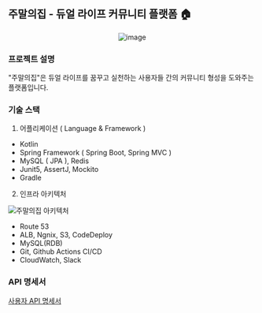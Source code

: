 ## 주말의집 - 듀얼 라이프 커뮤니티 플랫폼 🏠

<div style="text-align : center;">
  <img alt="image" src="https://user-images.githubusercontent.com/61505572/220284128-c1ebd399-0928-4c9c-9d4a-f9ef2b5da3f0.png">
</div>

### 프로젝트 설명

"주말의집"은 듀얼 라이프를 꿈꾸고 실천하는 사용자들 간의 커뮤니티 형성을 도와주는 플랫폼입니다.

### 기술 스택
1. 어플리케이션 ( Language & Framework )
- Kotlin
- Spring Framework ( Spring Boot, Spring MVC )
- MySQL ( JPA ), Redis
- Junit5, AssertJ, Mockito
- Gradle

2. 인프라 아키텍처

![주말의집 아키텍처](https://user-images.githubusercontent.com/61505572/220286737-8b62ca94-a38e-4b68-b0a3-54d85a4b622c.png)

- Route 53
- ALB, Ngnix, S3, CodeDeploy
- MySQL(RDB)
- Git, Github Actions CI/CD
- CloudWatch, Slack

### API 명세서

[사용자 API 명세서](https://odoichon.github.io/server/src/main/resources/static/docs/user.html)